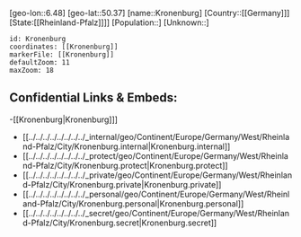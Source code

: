 ﻿---
location: [50.37,6.48]
mapzoom: [7,12] 
mapmarker: city 
type: City
tags:
- geo/City


SpocWebEntityId: 31660
isDeleted: false
confidential: public

---
[geo-lon::6.48]
[geo-lat::50.37]
[name::Kronenburg]
[Country::[[Germany]]]
[State:[[Rheinland-Pfalz]]]]
[Population::]
[Unknown::]


```leaflet
id: Kronenburg
coordinates: [[Kronenburg]]
markerFile: [[Kronenburg]]
defaultZoom: 11 
maxZoom: 18
```


## Confidential Links & Embeds: 
-[[Kronenburg|Kronenburg]]] 
- [[../../../../../../../../_internal/geo/Continent/Europe/Germany/West/Rheinland-Pfalz/City/Kronenburg.internal|Kronenburg.internal]] 
- [[../../../../../../../../_protect/geo/Continent/Europe/Germany/West/Rheinland-Pfalz/City/Kronenburg.protect|Kronenburg.protect]] 
- [[../../../../../../../../_private/geo/Continent/Europe/Germany/West/Rheinland-Pfalz/City/Kronenburg.private|Kronenburg.private]] 
- [[../../../../../../../../_personal/geo/Continent/Europe/Germany/West/Rheinland-Pfalz/City/Kronenburg.personal|Kronenburg.personal]] 
- [[../../../../../../../../_secret/geo/Continent/Europe/Germany/West/Rheinland-Pfalz/City/Kronenburg.secret|Kronenburg.secret]] 
